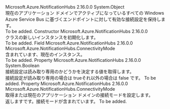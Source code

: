 <Type Name="ConnectivitySettings" FullName="Microsoft.Azure.NotificationHubs.ConnectivitySettings">
  <TypeSignature Language="C#" Value="public class ConnectivitySettings" />
  <TypeSignature Language="ILAsm" Value=".class public auto ansi beforefieldinit ConnectivitySettings extends System.Object" />
  <TypeSignature Language="DocId" Value="T:Microsoft.Azure.NotificationHubs.ConnectivitySettings" />
  <TypeSignature Language="VB.NET" Value="Public Class ConnectivitySettings" />
  <TypeSignature Language="F#" Value="type ConnectivitySettings = class" />
  <AssemblyInfo>
    <AssemblyName>Microsoft.Azure.NotificationHubs</AssemblyName>
    <AssemblyVersion>2.16.0.0</AssemblyVersion>
  </AssemblyInfo>
  <Base>
    <BaseTypeName>System.Object</BaseTypeName>
  </Base>
  <Interfaces />
  <Docs>
    <summary>現在のアプリケーション ドメインでアクティブになっているすべての Windows Azure Service Bus に基づくエンドポイントに対して有効な接続設定を保持します。 </summary>
    <remarks>To be added.</remarks>
  </Docs>
  <Members>
    <Member MemberName=".ctor">
      <MemberSignature Language="C#" Value="public ConnectivitySettings ();" />
      <MemberSignature Language="ILAsm" Value=".method public hidebysig specialname rtspecialname instance void .ctor() cil managed" />
      <MemberSignature Language="DocId" Value="M:Microsoft.Azure.NotificationHubs.ConnectivitySettings.#ctor" />
      <MemberSignature Language="VB.NET" Value="Public Sub New ()" />
      <MemberType>Constructor</MemberType>
      <AssemblyInfo>
        <AssemblyName>Microsoft.Azure.NotificationHubs</AssemblyName>
        <AssemblyVersion>2.16.0.0</AssemblyVersion>
      </AssemblyInfo>
      <Parameters />
      <Docs>
        <summary><see cref="T:Microsoft.Azure.NotificationHubs.ConnectivitySettings" /> クラスの新しいインスタンスを初期化します。 </summary>
        <remarks>To be added.</remarks>
      </Docs>
    </Member>
    <Member MemberName="connectivityMode">
      <MemberSignature Language="C#" Value="protected Microsoft.Azure.NotificationHubs.ConnectivityMode connectivityMode;" />
      <MemberSignature Language="ILAsm" Value=".field family valuetype Microsoft.Azure.NotificationHubs.ConnectivityMode connectivityMode" />
      <MemberSignature Language="DocId" Value="F:Microsoft.Azure.NotificationHubs.ConnectivitySettings.connectivityMode" />
      <MemberSignature Language="VB.NET" Value="Protected connectivityMode As ConnectivityMode " />
      <MemberSignature Language="F#" Value="val mutable connectivityMode : Microsoft.Azure.NotificationHubs.ConnectivityMode" Usage="Microsoft.Azure.NotificationHubs.ConnectivitySettings.connectivityMode" />
      <MemberType>Field</MemberType>
      <AssemblyInfo>
        <AssemblyName>Microsoft.Azure.NotificationHubs</AssemblyName>
        <AssemblyVersion>2.16.0.0</AssemblyVersion>
      </AssemblyInfo>
      <ReturnValue>
        <ReturnType>Microsoft.Azure.NotificationHubs.ConnectivityMode</ReturnType>
      </ReturnValue>
      <Docs>
        <summary>含まれています、<see cref="T:Microsoft.Azure.NotificationHubs.ConnectivityMode" />現在のインスタンス。 </summary>
        <remarks>To be added.</remarks>
      </Docs>
    </Member>
    <Member MemberName="IsReadOnly">
      <MemberSignature Language="C#" Value="protected virtual bool IsReadOnly { get; }" />
      <MemberSignature Language="ILAsm" Value=".property instance bool IsReadOnly" />
      <MemberSignature Language="DocId" Value="P:Microsoft.Azure.NotificationHubs.ConnectivitySettings.IsReadOnly" />
      <MemberSignature Language="VB.NET" Value="Protected Overridable ReadOnly Property IsReadOnly As Boolean" />
      <MemberSignature Language="F#" Value="member this.IsReadOnly : bool" Usage="Microsoft.Azure.NotificationHubs.ConnectivitySettings.IsReadOnly" />
      <MemberType>Property</MemberType>
      <AssemblyInfo>
        <AssemblyName>Microsoft.Azure.NotificationHubs</AssemblyName>
        <AssemblyVersion>2.16.0.0</AssemblyVersion>
      </AssemblyInfo>
      <ReturnValue>
        <ReturnType>System.Boolean</ReturnType>
      </ReturnValue>
      <Docs>
        <summary>接続設定は読み取り専用のかどうかを決定する値を取得します。 </summary>
        <value>接続設定が読み取り専用の場合は trueそれ以外の場合は false です。</value>
        <remarks>To be added.</remarks>
      </Docs>
    </Member>
    <Member MemberName="Mode">
      <MemberSignature Language="C#" Value="public Microsoft.Azure.NotificationHubs.ConnectivityMode Mode { get; set; }" />
      <MemberSignature Language="ILAsm" Value=".property instance valuetype Microsoft.Azure.NotificationHubs.ConnectivityMode Mode" />
      <MemberSignature Language="DocId" Value="P:Microsoft.Azure.NotificationHubs.ConnectivitySettings.Mode" />
      <MemberSignature Language="VB.NET" Value="Public Property Mode As ConnectivityMode" />
      <MemberSignature Language="F#" Value="member this.Mode : Microsoft.Azure.NotificationHubs.ConnectivityMode with get, set" Usage="Microsoft.Azure.NotificationHubs.ConnectivitySettings.Mode" />
      <MemberType>Property</MemberType>
      <AssemblyInfo>
        <AssemblyName>Microsoft.Azure.NotificationHubs</AssemblyName>
        <AssemblyVersion>2.16.0.0</AssemblyVersion>
      </AssemblyInfo>
      <ReturnValue>
        <ReturnType>Microsoft.Azure.NotificationHubs.ConnectivityMode</ReturnType>
      </ReturnValue>
      <Docs>
        <summary>取得または現在のアプリケーション ドメインの接続モードを設定します。 </summary>
        <value>返します<see cref="T:Microsoft.Azure.NotificationHubs.ConnectivityMode" />です。接続モードが含まれています。 </value>
        <remarks>To be added.</remarks>
      </Docs>
    </Member>
  </Members>
</Type>